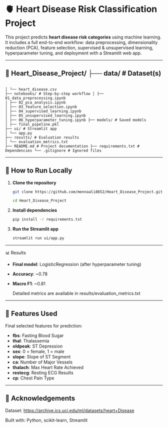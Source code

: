 # 🫀 Heart Disease Risk Classification Project

This project predicts **heart disease risk categories** using machine learning.  
It includes a full end-to-end workflow: data preprocessing, dimensionality reduction (PCA), feature selection, supervised & unsupervised learning, hyperparameter tuning, and deployment with a Streamlit web app.

---
## 📁 Heart_Disease_Project/ ├── data/ # Dataset(s) 

<pre><code> 
│ └── heart_disease.csv 
├── notebooks/ # Step-by-step workflow │ ├── 01_data_preprocessing.ipynb 
│ ├── 02_pca_analysis.ipynb 
│ ├── 03_feature_selection.ipynb 
│ ├── 04_supervised_learning.ipynb 
│ ├── 05_unsupervised_learning.ipynb 
│ ├── 06_hyperparameter_tuning.ipynb ├── models/ # Saved models 
│ ├── final_pipeline.pkl 
├── ui/ # Streamlit app 
│ └── app.py 
├── results/ # Evaluation results 
│ └── evaluation_metrics.txt 
├── README.md # Project documentation ├── requirements.txt # Dependencies └── .gitignore # Ignored files 
</code></pre>

---

## 🚀 How to Run Locally

1. **Clone the repository**
   ```bash
   git clone https://github.com/mennaali8652/Heart_Disease_Project.git

   cd Heart_Disease_Project

2. **Install dependencies**
    ```bash
    pip install -r requirements.txt

3. **Run the Streamlit app**
    ```bash
    streamlit run ui/app.py

---
📊 Results

- **Final model**: LogisticRegression (after hyperparameter tuning)

- **Accuracy**: ~0.78

- **Macro F1**: ~0.81

    Detailed metrics are available in results/evaluation_metrics.txt

---

## 🧠 Features Used
Final selected features for prediction:

- **fbs**: Fasting Blood Sugar  
- **thal**: Thalassemia  
- **oldpeak**: ST Depression  
- **sex**: 0 = female, 1 = male  
- **slope**: Slope of ST Segment  
- **ca**: Number of Major Vessels  
- **thalach**: Max Heart Rate Achieved  
- **restecg**: Resting ECG Results  
- **cp**: Chest Pain Type

---

## 🙌 Acknowledgements
Dataset: https://archive.ics.uci.edu/ml/datasets/heart+Disease

Built with: Python, scikit-learn, Streamlit